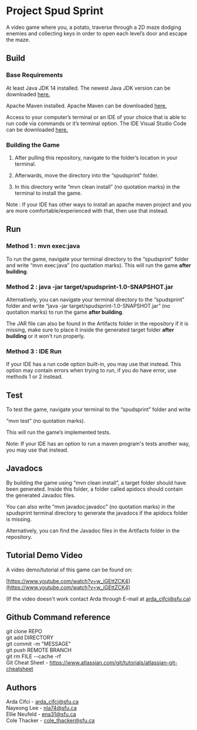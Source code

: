 # Project Spud Sprint
A video game where you, a potato, traverse through a 2D maze dodging enemies and collecting keys in order to open each level’s door and escape the maze.  

## Build 
### Base Requirements
At least Java JDK 14 installed.  The newest Java JDK version can be downloaded [here.](https://www.oracle.com/java/technologies/downloads/)

Apache Maven installed. Apache Maven can be downloaded [here.](https://maven.apache.org/download.cgi)

Access to your computer’s terminal or an IDE of your choice that is able to run code via commands or it’s terminal option. 
The IDE Visual Studio Code can be downloaded [here.](https://code.visualstudio.com/download) 

### Building the Game 
1.  After pulling this repository, navigate to the folder’s location in your terminal.

2.  Afterwards, move the directory into the “spudsprint” folder.  

3.  In this directory write “mvn clean install” (no quotation marks) in the terminal to install the game.

Note : If your IDE has other ways to install an apache maven project and you are more comfortable/experienced with that, then use that instead. 

## Run 
### Method 1 : mvn exec:java
To run the game, navigate your terminal directory to the “spudsprint” folder and write “mvn exec:java” (no quotation marks). This will run the game **after building**.

### Method 2 : java -jar target/spudsprint-1.0-SNAPSHOT.jar
Alternatively, you can navigate your terminal directory to the “spudsprint” folder and write “java -jar target/spudsprint-1.0-SNAPSHOT.jar”       (no quotation marks) to run the game **after building**.

The JAR file can also be found in the Artifacts folder in the repository if it is missing, make sure to place it inside the generated target folder **after building** or it won't run properly.  

### Method 3 : IDE Run
If your IDE has a run code option built-in, you may use that instead. This option may contain errors when trying to run, if you do have error, use methods 1 or 2 instead.

## Test
To test the game, navigate your terminal to the “spudsprint” folder and write 

“mvn test” (no quotation marks).  

This will run the game’s implemented tests.

Note: If your IDE has an option to run a maven program's tests another way, you may use that instead.  

## Javadocs
By building the game using “mvn clean install”, a target folder should have been generated.  Inside this folder, a folder called apidocs should contain the generated Javadoc files.  

You can also write “mvn javadoc:javadoc” (no quotation marks) in the spudsprint terminal directory to generate the javadocs if the apidocs folder is missing.  

Alternatively, you can find the Javadoc files in the Artifacts folder in the repository.

## Tutorial Demo Video
A video demo/tutorial of this game can be found on:

[https://www.youtube.com/watch?v=w_iGEttZCK4](https://www.youtube.com/watch?v=w_iGEttZCK4)

(If the video doesn't work contact Arda through E-mail at arda_cifci@sfu.ca)

## Github Command reference
git clone REPO  
git add DIRECTORY  
git commit -m "MESSAGE"  
git push REMOTE BRANCH  
git rm FILE --cache -rf  
Git Cheat Sheet - https://www.atlassian.com/git/tutorials/atlassian-git-cheatsheet  

## Authors
Arda Cifci - arda_cifci@sfu.ca  
Nayeong Lee - nla74@sfu.ca  
Ellie Neufeld - ena31@sfu.ca  
Cole Thacker - cole_thacker@sfu.ca  
  
